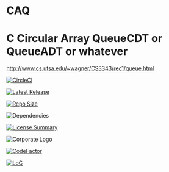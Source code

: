 # CAQ
C Circular Array QueueCDT or QueueADT or whatever
==========
<http://www.cs.utsa.edu/~wagner/CS3343/rec1/queue.html>

[![CircleCI](https://img.shields.io/circleci/build/github/InnovAnon-Inc/CAQ?color=%23FF1100&logo=InnovAnon%2C%20Inc.&logoColor=%23FF1133&style=plastic)](https://circleci.com/gh/InnovAnon-Inc/CAQ)

[![Latest Release](https://img.shields.io/github/commits-since/InnovAnon-Inc/CAQ/latest?color=%23FF1100&include_prereleases&logo=InnovAnon%2C%20Inc.&logoColor=%23FF1133&style=plastic)](https://github.com/InnovAnon-Inc/CAQ/releases/latest)

[![Repo Size](https://img.shields.io/github/repo-size/InnovAnon-Inc/CAQ?color=%23FF1100&logo=InnovAnon%2C%20Inc.&logoColor=%23FF1133&style=plastic)](https://github.com/InnovAnon-Inc/CAQ)

![Dependencies](https://img.shields.io/librariesio/github/InnovAnon-Inc/CAQ?color=%23FF1100&style=plastic)

[![License Summary](https://img.shields.io/github/license/InnovAnon-Inc/CAQ?color=%23FF1100&label=Free%20Code%20for%20a%20Free%20World%21&logo=InnovAnon%2C%20Inc.&logoColor=%23FF1133&style=plastic)](https://tldrlegal.com/license/unlicense#summary)

![Corporate Logo](https://i.imgur.com/UD8y4Is.gif)

[![CodeFactor](https://www.codefactor.io/repository/github/InnovAnon-Inc/CAQ/badge)](https://www.codefactor.io/repository/github/InnovAnon-Inc/CAQ)

[![LoC](https://tokei.rs/b1/github/InnovAnon-Inc/CAQ?category=code)](https://github.com/InnovAnon-Inc/CAQ)


